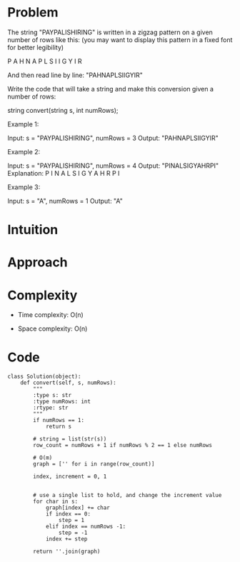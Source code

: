 # Problem
The string "PAYPALISHIRING" is written in a zigzag pattern on a given number of rows like this: (you may want to display this pattern in a fixed font for better legibility)

P   A   H   N
A P L S I I G
Y   I   R

And then read line by line: "PAHNAPLSIIGYIR"

Write the code that will take a string and make this conversion given a number of rows:

string convert(string s, int numRows);



Example 1:

Input: s = "PAYPALISHIRING", numRows = 3
Output: "PAHNAPLSIIGYIR"

Example 2:

Input: s = "PAYPALISHIRING", numRows = 4
Output: "PINALSIGYAHRPI"
Explanation:
P     I    N
A   L S  I G
Y A   H R
P     I

Example 3:

Input: s = "A", numRows = 1
Output: "A"

# Intuition

# Approach

# Complexity
- Time complexity:
O(n)

- Space complexity:
O(n)

# Code
```
class Solution(object):
    def convert(self, s, numRows):
        """
        :type s: str
        :type numRows: int
        :rtype: str
        """
        if numRows == 1:
            return s

        # string = list(str(s))
        row_count = numRows + 1 if numRows % 2 == 1 else numRows

        # O(m)
        graph = ['' for i in range(row_count)]

        index, increment = 0, 1


        # use a single list to hold, and change the increment value
        for char in s:
            graph[index] += char
            if index == 0:
                step = 1
            elif index == numRows -1:
                step = -1
            index += step

        return ''.join(graph)
```
